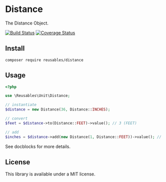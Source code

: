 # Distance

The Distance Object.

[![Build Status](https://travis-ci.org/reusables/distance.svg)](https://travis-ci.org/reusables/distance)
[![Coverage Status](https://coveralls.io/repos/reusables/distance/badge.svg)](https://coveralls.io/r/reusables/distance)

## Install

```shell
composer require reusables/distance
```


## Usage

```php
<?php

use \Reusables\Unit\Distance;

// instantiate
$distance = new Distance(36, Distance::INCHES);

// convert
$feet = $distance->to(Distance::FEET)->value(); // 3 (FEET)

// add
$inches = $distance->add(new Distance(1, Distance::FEET))->value(); // 48 (INCHES)
```

See docblocks for more details.


## License

This library is available under a MIT license.
